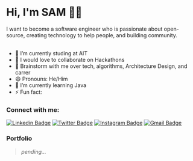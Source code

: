 # Hi, I'm SAM :man_technologist:

I want to become a software engineer who is passionate about open-source, creating technology to help people, and building community.
</br>
</br>

- 🔭 I’m currently studing at AIT 
- 👯 I would love to collaborate on Hackathons
- 💬 Brainstorm with me over tech, algorithms, Architecture Design, and carrer
- 😄 Pronouns: He/Him
- 🌱 I’m currently learning Java
- ⚡ Fun fact: 

### Connect with me:

[![Linkedin Badge](https://img.shields.io/badge/-samreddy07-blue?style=flat&logo=Linkedin&logoColor=white&link=https://www.linkedin.com/in/samreddy07/)][linkedin]
[![Twitter Badge](https://img.shields.io/badge/-@samreddy07-1ca0f1?style=flat&labelColor=1ca0f1&logo=twitter&logoColor=white&link=https://twitter.com/samreddy07)][twitter]
[![Instagram Badge](https://img.shields.io/badge/-@samreddy07-purple?style=flat&logo=instagram&logoColor=white&link=https://instagram.com/samreddy07/)][instagram]
[![Gmail Badge](https://img.shields.io/badge/-gorlasamarasimhareddy-c14438?style=flat&logo=Gmail&logoColor=white&link=mailto:gorlasamarasimhareddy@gmail.com)](mailto:gorlasamarasimhareddy@gmail.com)

### Portfolio

> *pending...*


[twitter]: https://twitter.com/samreddy07
[instagram]: https://instagram.com/samreddy07/
[linkedin]: https://www.linkedin.com/in/samreddy07/

